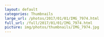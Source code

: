 ```yaml
---
layout: default
categories: Thumbnails
large_url: /photos/2017/01/01/IMG_7974.html
full_url: /full/2017/01/01/IMG_7974.html
picture: img/photos/thumbnails/IMG_7974.jpg
---
```

